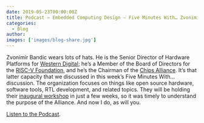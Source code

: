 ```yaml
---
date: 2019-05-23T00:00:00Z
title: Podcast – Embedded Computing Design – Five Minutes With… Zvonimir Bandic, Chairman, Chips Alliance
categories:
  - Blog
author:
images: ['images/blog-share.jpg']
---
```


Zvonimir Bandic wears lots of hats. He is the Senior Director of Hardware Platforms for [Western Digital](https://www.westerndigital.com/); he’s a Member of the Board of Directors for the [RISC-V Foundation](https://riscv.org/), and he’s the Chairman of the [Chips Alliance](https://chipsalliance.org/). It’s that latter capacity that we discussed in this week’s Five Minutes With…discussion. The organization focuses on things like open source hardware, software tools, RTL development, and related topics. They will be holding their [inaugural workshop](https://events.linuxfoundation.org/events/chips-alliance-workshop-2019/) in just a few weeks, so it was timely to understand the purpose of the Alliance. And now I do, as will you.

[Listen to the Podcast](https://www.embedded-computing.com/embedded-insiders/five-minutes-with-zvonimir-bandic-chairman-chips-alliance).
